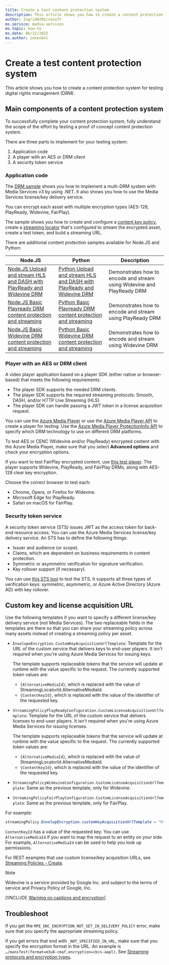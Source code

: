 ```yaml
---
title: Create a test content protection system
description: This article shows you how to create a content protection system for testing digital rights management.
author: IngridAtMicrosoft
ms.service: media-services
ms.topic: how-to
ms.date: 06/22/2022
ms.author: inhenkel
---
```


# Create a test content protection system

This article shows you how to create a content protection system for testing digital rights management (DRM).

## Main components of a content protection system

To successfully complete your content protection system, fully understand the scope of the effort by testing a proof of concept content protection system.

There are three parts to implement for your testing system:

1. Application code
1. A player with an AES or DRM client
1. A security token service

### Application code

The [DRM sample](https://github.com/Azure-Samples/media-services-v3-dotnet-tutorials/blob/main/AMSV3Tutorials/EncryptWithDRM/Program.cs) shows you how to implement a multi-DRM system with Media Services v3 by using .NET. It also shows you how to use the Media Services license/key delivery service.

You can encrypt each asset with multiple encryption types (AES-128, PlayReady, Widevine, FairPlay).

The sample shows you how to create and configure a [content key policy](drm-content-key-policy-concept.md), create a [streaming locator](stream-streaming-locators-concept.md) that's configured to stream the encrypted asset, create a test token, and build a streaming URL.

There are additional content protection samples available for Node.JS and Python:

| **Node.JS** | **Python** | Description |
|---|---| ---|
|[Node.JS Upload and stream HLS and DASH with PlayReady and Widevine DRM](https://github.com/Azure-Samples/media-services-v3-node-tutorials/blob/main/Streaming/StreamFilesWithDRMSample/index.ts)|[Python Upload and stream HLS and DASH with PlayReady and Widevine DRM](https://github.com/Azure-Samples/media-services-v3-python/blob/main/Streaming/StreamFilesWithDRM/stream-files-with-drm-sample.py)| Demonstrates how to encode and stream using Widevine and PlayReady DRM |
|[Node.JS Basic Playready DRM content protection and streaming](https://github.com/Azure-Samples/media-services-v3-node-tutorials/blob/main/ContentProtection/BasicPlayready/index.ts)|[Python Basic Playready DRM content protection and streaming](https://github.com/Azure-Samples/media-services-v3-python/blob/main/ContentProtection/BasicPlayReady/basic-play-ready.py)| Demonstrates how to encode and stream using PlayReady DRM |
|[Node.JS Basic Widevine DRM content protection and streaming](https://github.com/Azure-Samples/media-services-v3-node-tutorials/blob/main/ContentProtection/BasicWidevine/index.ts)| [Python Basic Widevine DRM content protection and streaming](https://github.com/Azure-Samples/media-services-v3-python/blob/main/ContentProtection/BasicWidevine/basic-widevine.py) | Demonstrates how to encode and stream using Widevine DRM |

### Player with an AES or DRM client

A video player application based on a player SDK (either native or browser-based) that meets the following requirements:

* The player SDK supports the needed DRM clients.
* The player SDK supports the required streaming protocols: Smooth, DASH, and/or HTTP Live Streaming (HLS).
* The player SDK can handle passing a JWT token in a license acquisition request.

You can use the [Azure Media Player](https://aka.ms/azuremediaplayer) or use the [Azure Media Player API](https://amp.azure.net/libs/amp/latest/docs/) to create a player for testing. Use the [Azure Media Player ProtectionInfo API](https://amp.azure.net/libs/amp/latest/docs/) to specify which DRM technology to use on different DRM platforms.

To test AES or CENC (Widevine and/or PlayReady) encrypted content with the Azure Media Player, make sure that you select **Advanced options** and check your encryption options.

If you want to test FairPlay encrypted content, use [this test player](https://aka.ms/amtest). The player supports Widevine, PlayReady, and FairPlay DRMs, along with AES-128 clear key encryption.

Choose the correct browser to test each:

* Chrome, Opera, or Firefox for Widevine.
* Microsoft Edge for PlayReady.
* Safari on macOS for FairPlay.

### Security token service

A security token service (STS) issues JWT as the access token for back-end resource access. You can use the Azure Media Services license/key delivery service. An STS has to define the following things:

* Issuer and audience (or scope).
* Claims, which are dependent on business requirements in content protection.
* Symmetric or asymmetric verification for signature verification.
* Key rollover support (if necessary).

You can use [this STS tool](https://openidconnectweb.azurewebsites.net/DRMTool/Jwt) to test the STS. It supports all three types of verification keys: symmetric, asymmetric, or Azure Active Directory (Azure AD) with key rollover.

## Custom key and license acquisition URL

Use the following templates if you want to specify a different license/key delivery service (not Media Services). The two replaceable fields in the templates are there so that you can share your streaming policy across many assets instead of creating a streaming policy per asset.

* `EnvelopeEncryption.CustomKeyAcquisitionUrlTemplate`: Template for the URL of the custom service that delivers keys to end-user players. It isn't required when you're using Azure Media Services for issuing keys.

   The template supports replaceable tokens that the service will update at runtime with the value specific to the request.  The currently supported token values are:
   * `{AlternativeMediaId}`, which is replaced with the value of StreamingLocatorId.AlternativeMediaId.
   * `{ContentKeyId}`, which is replaced with the value of the identifier of the requested key.
* `StreamingPolicyPlayReadyConfiguration.CustomLicenseAcquisitionUrlTemplate`: Template for the URL of the custom service that delivers licenses to end-user players. It isn't required when you're using Azure Media Services for issuing licenses.

   The template supports replaceable tokens that the service will update at runtime with the value specific to the request. The currently supported token values are:
   * `{AlternativeMediaId}`, which is replaced with the value of StreamingLocatorId.AlternativeMediaId.
   * `{ContentKeyId}`, which is replaced with the value of the identifier of the requested key.
* `StreamingPolicyWidevineConfiguration.CustomLicenseAcquisitionUrlTemplate`: Same as the previous template, only for Widevine.
* `StreamingPolicyFairPlayConfiguration.CustomLicenseAcquisitionUrlTemplate`: Same as the previous template, only for FairPlay.

For example:

```csharp
streamingPolicy.EnvelopEncryption.customKeyAcquisitionUrlTemplate = "https://mykeyserver.hostname.com/envelopekey/{AlternativeMediaId}/{ContentKeyId}";
```

`ContentKeyId` has a value of the requested key. You can use `AlternativeMediaId` if you want to map the request to an entity on your side. For example, `AlternativeMediaId` can be used to help you look up permissions.

For REST examples that use custom license/key acquisition URLs, see [Streaming Policies - Create](/rest/api/media/streamingpolicies/create).

> [!NOTE]
> Widevine is a service provided by Google Inc. and subject to the terms of service and Privacy Policy of Google, Inc.

[!INCLUDE [Warning on captions and encryption](./includes/warning-captions-encryption.md)]

## Troubleshoot

If you get the `MPE_ENC_ENCRYPTION_NOT_SET_IN_DELIVERY_POLICY` error, make sure that you specify the appropriate streaming policy.

If you get errors that end with `_NOT_SPECIFIED_IN_URL`, make sure that you specify the encryption format in the URL. An example is `…/manifest(format=m3u8-cmaf,encryption=cbcs-aapl)`. See [Streaming protocols and encryption types](drm-streaming-protocol-encryption-types-reference.md).